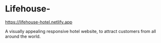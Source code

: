 # Lifehouse-
https://lifehouse-hotel.netlify.app

A visually appealing responsive hotel website, to attract customers from all around the world.

